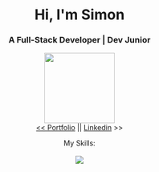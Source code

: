 <h1 align="center">Hi, I'm Simon</h1>
<h3 align="center">A Full-Stack Developer | Dev Junior</h3>

<div align="center">
  <a href="https://github.com/andradavic">
  <img height="140em" src="https://github-readme-stats.vercel.app/api?username=victorandraad&show_icons=true&theme=github_dark&include_all_commits=true&count_private=true"/>
<!--   <img height="140em" src="https://github-readme-stats.vercel.app/api/top-langs/?username=victorandraad&layout=compact&langs_count=7&theme=github_dark"/> -->
</div>
    
<div align="center">
<< <a href="https://simonfilipes.com">Portfolio</a> || <a href="https://www.linkedin.com/in/simon-filipe/">Linkedin</a> >><br>
</div>

<p align="center">
My Skills:<br><br>
  <a href="https://skillicons.dev">
    <img src="https://skillicons.dev/icons?i=php,py,java,html,javascript,css,react,laravel,mysql" />
  </a>
</p>
